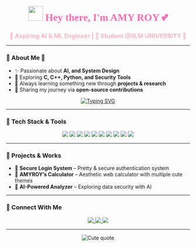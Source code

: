 <h1 align="center">
  <img src="https://raw.githubusercontent.com/MartinHeinz/MartinHeinz/master/wave.gif" width="40px" height="40px" />
  <span style="color:#FF69B4; font-family: 'Pacifico', cursive;">Hey there, I'm AMY ROY 💕</span>
</h1>

<h3 align="center" style="color:#FFB6C1;">🌸 Aspiring AI & ML Engineer | 🎀 Student @IILM UNIVERSITY 🌸</h3>

---

### 💖 About Me 🌷
- ✨ Passionate about **AI, and System Design**  
- 🌸 Exploring **C, C++, Python, and Security Tools**  
- 🎀 Always learning something new through **projects & research**  
- 📂 Sharing my journey via **open-source contributions**    

<p align="center">
  <a href="https://git.io/typing-svg">
    <img src="https://readme-typing-svg.herokuapp.com?font=Pacifico&size=28&pause=1000&color=FF69B4&center=true&vCenter=true&width=600&lines=AMY+ROY;🌸+CSE+Enthusiast;💖+Always+Learning+%26+Building" alt="Typing SVG" />
  </a>
</p>

---

### 🎀 Tech Stack & Tools  
<p align="center">
  <img src="https://img.shields.io/badge/C-FF69B4?style=for-the-badge&logo=c&logoColor=white"/>
  <img src="https://img.shields.io/badge/C++-FFC0CB?style=for-the-badge&logo=cplusplus&logoColor=white"/>
  <img src="https://img.shields.io/badge/Java-FFB6C1?style=for-the-badge&logo=java&logoColor=white"/>
  <img src="https://img.shields.io/badge/Python-FF69B4?style=for-the-badge&logo=python&logoColor=white"/>
  <img src="https://img.shields.io/badge/JavaScript-FFC0CB?style=for-the-badge&logo=javascript&logoColor=white"/>
  <img src="https://img.shields.io/badge/React-FFB6C1?style=for-the-badge&logo=react&logoColor=white"/>
  <img src="https://img.shields.io/badge/Node.js-FF69B4?style=for-the-badge&logo=node.js&logoColor=white"/>
  <img src="https://img.shields.io/badge/MongoDB-FFC0CB?style=for-the-badge&logo=mongodb&logoColor=white"/>
  <img src="https://img.shields.io/badge/Docker-FFB6C1?style=for-the-badge&logo=docker&logoColor=white"/>
  <img src="https://img.shields.io/badge/Kubernetes-FF69B4?style=for-the-badge&logo=kubernetes&logoColor=white"/>
</p>

---

### 🌸 Projects & Works  
- 💎 **Secure Login System** – Pretty & secure authentication system  
- 🎀 **AMYROY’s Calculator** – Aesthetic web calculator with multiple cute themes  
- 💖 **AI-Powered Analyzer** – Exploring data security with AI  


---

### 🌷 Connect With Me  
<p align="center">
  <a href="https://www.linkedin.com/in/soumyadippp" target="_blank">
    <img src="https://img.shields.io/badge/LinkedIn-FF69B4?style=for-the-badge&logo=linkedin&logoColor=white"/>
  </a>
  <a href="mailto:soumyadipdolai630@gmail.com" target="_blank">
    <img src="https://img.shields.io/badge/Gmail-FFC0CB?style=for-the-badge&logo=gmail&logoColor=white"/>
  </a>
  <a href="https://www.instagram.com/soumyadipdolai/?hl=en" target="_blank">
    <img src="https://img.shields.io/badge/Instagram-FFB6C1?style=for-the-badge&logo=instagram&logoColor=white"/>
  </a>
</p>

---

<p align="center">
  <img src="https://readme-typing-svg.herokuapp.com?font=Pacifico&size=32&duration=6000&pause=1500&color=FF69B4&center=true&vCenter=true&width=960&lines=🌸+Every+bug+is+a+lesson,+every+project+is+growth+🌸" alt="Cute quote" />
</p>
